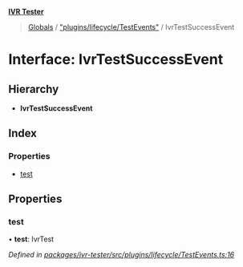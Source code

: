 **[IVR Tester](../README.md)**

> [Globals](../README.md) / ["plugins/lifecycle/TestEvents"](../modules/_plugins_lifecycle_testevents_.md) / IvrTestSuccessEvent

# Interface: IvrTestSuccessEvent

## Hierarchy

* **IvrTestSuccessEvent**

## Index

### Properties

* [test](_plugins_lifecycle_testevents_.ivrtestsuccessevent.md#test)

## Properties

### test

•  **test**: IvrTest

*Defined in [packages/ivr-tester/src/plugins/lifecycle/TestEvents.ts:16](https://github.com/SketchingDev/ivr-tester/blob/f35425d/packages/ivr-tester/src/plugins/lifecycle/TestEvents.ts#L16)*
